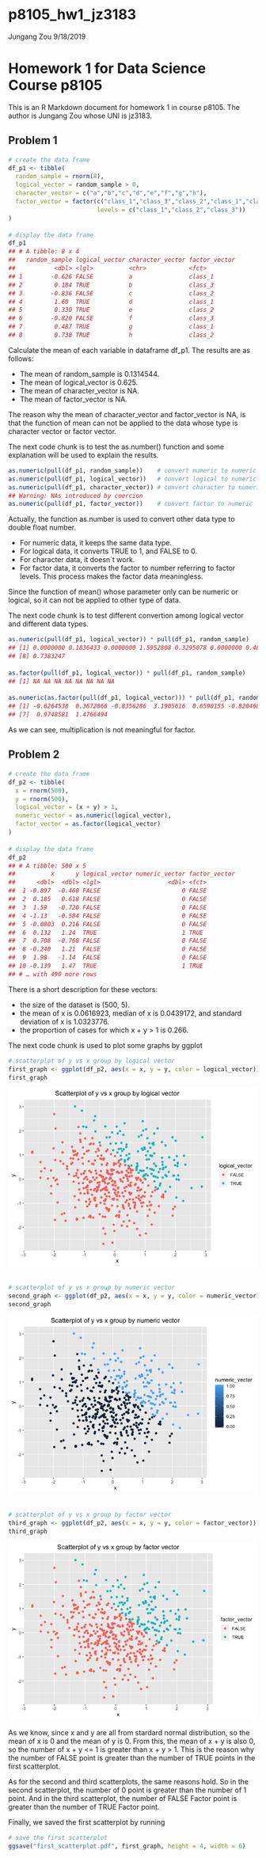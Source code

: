 p8105\_hw1\_jz3183
================
Jungang Zou
9/18/2019

# Homework 1 for Data Science Course p8105

This is an R Markdown document for homework 1 in course p8105. The
author is Jungang Zou whose UNI is jz3183.

## Problem 1

``` r
# create the data frame
df_p1 <- tibble(
  random_sample = rnorm(8),
  logical_vector = random_sample > 0,
  character_vector = c("a","b","c","d","e","f","g","h"),
  factor_vector = factor(c("class_1","class_3","class_2","class_1","class_2","class_3","class_1","class_2"), 
                         levels = c("class_1","class_2","class_3"))
)

# display the data frame
df_p1
## # A tibble: 8 x 4
##   random_sample logical_vector character_vector factor_vector
##           <dbl> <lgl>          <chr>            <fct>        
## 1        -0.626 FALSE          a                class_1      
## 2         0.184 TRUE           b                class_3      
## 3        -0.836 FALSE          c                class_2      
## 4         1.60  TRUE           d                class_1      
## 5         0.330 TRUE           e                class_2      
## 6        -0.820 FALSE          f                class_3      
## 7         0.487 TRUE           g                class_1      
## 8         0.738 TRUE           h                class_2
```

Calculate the mean of each variable in dataframe df\_p1. The results are
as follows:

  - The mean of random\_sample is 0.1314544.
  - The mean of logical\_vector is 0.625.
  - The mean of character\_vector is NA.
  - The mean of factor\_vector is NA.

The reason why the mean of character\_vector and factor\_vector is NA,
is that the function of mean can not be applied to the data whose type
is character vector or factor vector.

The next code chunk is to test the as.number() function and some
explanation will be used to explain the results.

``` r
as.numeric(pull(df_p1, random_sample))    # convert numeric to numeric
as.numeric(pull(df_p1, logical_vector))   # convert logical to numeric
as.numeric(pull(df_p1, character_vector)) # convert character to numeric
## Warning: NAs introduced by coercion
as.numeric(pull(df_p1, factor_vector))    # convert factor to numeric
```

Actually, the function as.number is used to convert other data type to
double float number.

  - For numeric data, it keeps the same data type.
  - For logical data, it converts TRUE to 1, and FALSE to 0.
  - For character data, it doesn\`t work.
  - For factor data, it converts the factor to number referring to
    factor levels. This process makes the factor data meaningless.

Since the function of mean() whose parameter only can be numeric or
logical, so it can not be applied to other type of data.

The next code chunk is to test different convertion among logical vector
and different data
types.

``` r
as.numeric(pull(df_p1, logical_vector)) * pull(df_p1, random_sample)            # convert numeric to numeric and multiplication
## [1] 0.0000000 0.1836433 0.0000000 1.5952808 0.3295078 0.0000000 0.4874291
## [8] 0.7383247

as.factor(pull(df_p1, logical_vector)) * pull(df_p1, random_sample)             # convert logical to numeric and multiplication
## [1] NA NA NA NA NA NA NA NA

as.numeric(as.factor(pull(df_p1, logical_vector))) * pull(df_p1, random_sample) # convert factor to numeric and multiplication
## [1] -0.6264538  0.3672866 -0.8356286  3.1905616  0.6590155 -0.8204684
## [7]  0.9748581  1.4766494
```

As we can see, multiplication is not meaningful for factor.

## Problem 2

``` r
# create the data frame
df_p2 <- tibble(
  x = rnorm(500),
  y = rnorm(500),
  logical_vector = (x + y) > 1,
  numeric_vector = as.numeric(logical_vector),
  factor_vector = as.factor(logical_vector)
)

# display the data frame
df_p2
## # A tibble: 500 x 5
##          x      y logical_vector numeric_vector factor_vector
##      <dbl>  <dbl> <lgl>                   <dbl> <fct>        
##  1 -0.897  -0.460 FALSE                       0 FALSE        
##  2  0.185   0.618 FALSE                       0 FALSE        
##  3  1.59   -0.720 FALSE                       0 FALSE        
##  4 -1.13   -0.584 FALSE                       0 FALSE        
##  5 -0.0803  0.216 FALSE                       0 FALSE        
##  6  0.132   1.24  TRUE                        1 TRUE         
##  7  0.708  -0.768 FALSE                       0 FALSE        
##  8 -0.240   1.21  FALSE                       0 FALSE        
##  9  1.98   -1.14  FALSE                       0 FALSE        
## 10 -0.139   1.47  TRUE                        1 TRUE         
## # … with 490 more rows
```

There is a short description for these vectors:

  - the size of the dataset is (500, 5).
  - the mean of x is 0.0616923, median of x is 0.0439172, and standard
    deviation of x is 1.0323776.
  - the proportion of cases for which x + y \> 1 is 0.266.

The next code chunk is used to plot some graphs by ggplot

``` r
# scatterplot of y vs x group by logical vector
first_graph <- ggplot(df_p2, aes(x = x, y = y, color = logical_vector)) + geom_point() + labs(title = "Scatterplot of y vs x group by logical vector", x = "x", y = "y") + theme(plot.title = element_text(hjust = 0.5))
first_graph
```

![](p8105_hw1_jz3183_files/figure-gfm/df_p2_plot-1.png)<!-- -->

``` r

# scatterplot of y vs x group by numeric vector
second_graph <- ggplot(df_p2, aes(x = x, y = y, color = numeric_vector)) + geom_point() + labs(title = "Scatterplot of y vs x group by numeric vector", x = "x", y = "y") + theme(plot.title = element_text(hjust = 0.5))
second_graph
```

![](p8105_hw1_jz3183_files/figure-gfm/df_p2_plot-2.png)<!-- -->

``` r

# scatterplot of y vs x group by factor vector
third_graph <- ggplot(df_p2, aes(x = x, y = y, color = factor_vector)) + geom_point() + labs(title = "Scatterplot of y vs x group by factor vector", x = "x", y = "y") + theme(plot.title = element_text(hjust = 0.5))
third_graph
```

![](p8105_hw1_jz3183_files/figure-gfm/df_p2_plot-3.png)<!-- -->

As we know, since x and y are all from stardard normal distribution, so
the mean of x is 0 and the mean of y is 0. From this, the mean of x + y
is also 0, so the number of x + y \<= 1 is greater than x + y \> 1. This
is the reason why the number of FALSE point is greater than the number
of TRUE points in the first scatterplot.

As for the second and third scatterplots, the same reasons hold. So in
the second scatterplot, the number of 0 point is greater than the number
of 1 point. And in the third scatterplot, the number of FALSE Factor
point is greater than the number of TRUE Factor point.

Finally, we saved the first scatterplot by running

``` r
# save the first scatterplot
ggsave("first_scatterplot.pdf", first_graph, height = 4, width = 6)
```

